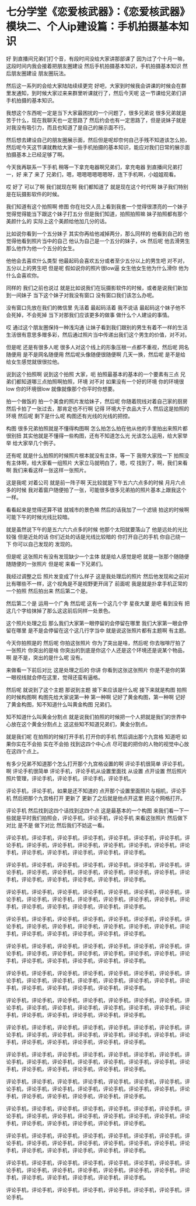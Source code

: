 # 七分学堂《恋爱核武器》：《恋爱核武器》模块二、个人ip建设篇：手机拍摄基本知识

好 到直播间兄弟们打个音，有段时间没给大家讲那部课了 因为过了个十月一嘛，这段时间内我会接着把朋友圈建设 然后手机拍摄基本知识，手机拍摄基本知识 然后朋友圈建设 朋友圈玩法。

然后这一系列的会给大家陆陆续续更完 好吧，大家到时候我会讲课的时候会在群里发通知，到时候大家过来来群里听课就行了，然后今天呢 这一节课给兄弟们讲手机拍摄的基本知识。

我想这个东西呢一定是当下大家最困扰的一个问题了，很多兄弟说 很多兄弟就是苦于什么，现在我聊天也一定思路了 然后约会也有一定思路了，但是说妹子就是对我没有吸引力，而且也知道了是自己的展示面不行。

然后想去建设自己的朋友圈展示面，然后但是呢却奈何自己手残不知道该怎么拍，然后呢今天这节课就教给大家一些手机拍摄的基本知识，能应对我们日常的展示面拍摄基本上已经足够了啊。

今天我再联系一下手机 稍等一下拿充电器啊兄弟们，拿充电器 到直播间兄弟打一，好 来了 来了 兄弟们，嗯，嗯嗯嗯嗯嗯嗯呀，连下手机啊，小姐姐观看。

哎 好了 可以了啊 我们就现在啊 我们都知道了 就是现在这个时代啊 妹子我们特别是在玩摄影软件的时候。

我们知道有这个拍照啊 修图 你在社交人员上看到我套一个觉得很漂亮的一个妹子觉得觉得能当下跟这个妹子打五分 但是我们知道，拍照拍照嘛 妹子拍照都有那个美颜什么的 实际上这个美颜给他加几分的话。

比如说你看到一个五分妹子 其实你再给他减掉两分，那么同样的 他看到自己的 他觉得他看到照片当中的自己 他认为自己是一个五分的妹子，ok 然后呢 他去滑男生 那么他作为他一个五分的女生。

他他会去喜欢什么类型 他最起码会喜欢五分或者至少五分以上的男生吧 对不对，五分以上的男生吧 但是呢 假如说你的照片很low逼 女生他女生他为什么滑你 他为什么会喜欢你。

同样的 我们之前也说过 就是比如说我们在玩摄影软件的时候，或者是说我们新加到一间妹子 当下这个妹子对我没有窗口 没有窗口我们该怎么办呢。

没有窗口先放在我们的微信里 先活着 最起码活着 我不说话 最起码这个妹子他不会死掉，不会死掉 当下对那我们应该更多的做事 做什么个人建设的事情。

哎 通过这个朋友圈保持一种浅沟通 让妹子看到我们跟别的男生有着不一样的生活 生活很有意思多赠多彩，然后通过照片当中传递出我们这个男生的价值，对不对。

但是呢 还是有很多人呢 很多人对这个线上的形象压根一点都不重视，然后呢 网名随便用 是不是网名随便用 然后呢头像随便很随便啊 几天一换，然后呢 是不是给给女生感觉就很很拉他。

说到这个拍照啊 说到这个拍照 大家，呃 拍照最基本的基本的一个要素有三点 兄弟们都知道哪三点拍照啊拍照，环境 对不对 如果没有一个好的环境 你的环境很low 你的环境很low 就像就像那个你平时你想要。

拍一个做饭的 拍一个美食的照片发给妹子，然后呢 你随着院线对着自己家的厨房 然后卡拍了一张过去，那肯定也不行啊 记得 环境大于衣品大于人 然后这是拍照的环境 然后呢 剩下是什么呢 构图还有光线的光线的把控。

构图 很多兄弟拍照就是不懂得构图啊 怎么拍怎么拍在他从他的手里拍出来照片都很别扭 其实他就是不懂得一些构图，还有不知道怎么光 光该怎么运用，给大家举举 给大家举几个例子。

还有呢 就是什么拍照的时候照片根本就没有主体，等一下 我带大家找一下 拍照没有主体啊，给大家看一组照片 大家立马就明白了，嗯，哎 找到了，啊，我们来看啊 我们来看这样一张这样一张照片。

这是我呢 对着公司 就是前一阵子啊 天比较就是下午五六六点多的时候 月月六点多的时候 我对着窗户随便拍了一张，可能很多很多兄弟拍的照片基本上跟我这个一样。

看看起来是觉得还算不错 就城市的景色嘛 然后的话我加了一个滤镜 拍这的时候啊 可能下午的时候光线比较暗。

就是虽然说下午的是五六六六点多的时候 他那个太阳就要落山了 他是远处的光比较强 但是近处的话 你们近处的话是光线比较暗的 你打开自己的手机 你自己绕一下 你可以自己发现的 发现的。

但是呢 这张照片有没有发现缺少一个主体 就是给人感觉是吧 就是一张那个随随便随随便的一张照片 但是呢 来看一下兄弟们。

我经过调整之后 照片发变成了什么样子 这是我处理后的照片 然后他发现和之前对比有哪些不一样，这个视角是不是视野更开阔了 前面呢 我是就是扑拿手机正常的一个拍照 然后拍出来 然后第二个是。

然后第二个是 运用一个广角 然后呢 这有一个这几个字 星夜大厦 是吧 看到没有 把这几个字给抹掉了那么这这前后同样一处景色。

这个照片处理之后 那么我们大家第一眼停留的会停留在哪里 我们大家第一眼会停留在哪里 是不是会停留在这个这几行字当中 就是说这张照片都有主题啊 有主题。

今天你拍照是的 然后呢 你拍这张照片 你为了突出是啥，然后呢 你去咖啡厅拍了一张照片 你突出的是啥 你突出的到底是你这个人还是这个环境还是说某个物品，啊 是不是，突出的是什么呢 没有。

来做看一下前后对比 这是处理之后的 你讲 你看到这张这张照片 你是不是你的第一眼视线就会停在这里，觉得还蛮有逼格。

然后呢 就说到了这个主题 那说到主题 接下来应该是什么呢 接下来就是构图 拍照的时候构图啊 构图先给大家说第一种 第一种啊 记好了黄金构图，第一种啊 记好了黄金构图，知不知道什么叫黄金构图 兄弟们。

知不知道什么叫黄金分割点 就是说我们拍照的时候把一个人把就是我们的世界中心放在这个黄金分割点上 这这些知不知道兄弟们，黄金分割点。

就是我们呢 在拍照的时候打开手机 打开你的手机 然后调出那个九宫格 知道吧 如果你实在不会拍 实在不会拍 找到这四个中心点 尽可能的把你的人物的视觉中心放在这四个点上。

有多少兄弟不知道那个怎么打开那个九宫格设置的啊 评论手机很简单 评论手机，啊 评论手机很简单 评论手机，评论手机从设置里面找 从设置 点开设置 然后照片照片管理，评论手机，评论手机，评论手机，评论手机。

评论手机，评论手机，如果是还不知道的 点开那个设置里面照片与相机，评论手机 然后把那个九宫格打开 更新了 更新了之后就是他点开这里 把这个网格打开。

评论手机 然后找到这四个话找到这四个点 这是最基本的一个构图 来我们看一下一些就是平时我们拍照会，评论手机，评论手机，评论手机 来看这张照片 然后做下对比 是不是 做下对比 然后我们不妨这一看。

评论手机，评论手机，评论手机，评论手机，评论手机，评论手机，评论手机，评论手机，评论手机，评论手机，评论手机，评论手机，评论手机，评论手机，评论手机，评论手机，评论手机，评论手机，评论手机，评论手机。

评论手机，评论手机，评论手机，评论手机，评论手机，评论手机，评论手机，评论手机，评论手机，评论手机，评论手机，评论手机，评论手机，评论手机，评论手机，评论手机，评论手机，评论手机，评论手机，评论手机。

评论手机，评论手机，评论手机，评论手机，评论手机，评论手机，评论手机，评论手机，评论手机，评论手机，评论手机，评论手机，评论手机，评论手机，评论手机，评论手机，评论手机，评论手机，评论手机，评论手机。

评论手机，评论手机，评论手机，评论手机，评论手机，评论手机，评论手机，评论手机，评论手机，评论手机，评论手机，评论手机，评论手机，评论手机，评论手机，评论手机，评论手机，评论手机，评论手机，评论手机。

评论手机，评论手机，评论手机，评论手机，评论手机，评论手机，评论手机，评论手机，评论手机，评论手机，评论手机，评论手机，评论手机，评论手机，评论手机，评论手机，评论手机，评论手机，评论手机，评论手机。

评论手机，评论手机，评论手机，评论手机，评论手机，评论手机，评论手机，评论手机，评论手机，评论手机，评论手机，评论手机，评论手机，评论手机，评论手机，评论手机，评论手机，评论手机，评论手机，评论手机。

评论手机，评论手机，评论手机，评论手机，评论手机，评论手机，评论手机，评论手机，评论手机，评论手机，评论手机，评论手机，评论手机，评论手机，评论手机，评论手机，评论手机，评论手机，评论手机，评论手机。

评论手机，评论手机，评论手机，评论手机，评论手机，评论手机，评论手机，评论手机，评论手机，评论手机，评论手机，评论手机，评论手机，评论手机，评论手机，评论手机，评论手机，评论手机，评论手机，评论手机。

评论手机，评论手机，评论手机，评论手机，评论手机，评论手机，评论手机，评论手机，评论手机，评论手机，评论手机，评论手机，评论手机，评论手机，评论手机，评论手机，评论手机，评论手机，评论手机，评论手机。

评论手机，评论手机，评论手机，评论手机，评论手机，评论手机，评论手机，评论手机，评论手机，评论手机，评论手机，评论手机，评论手机，评论手机，评论手机，评论手机，评论手机，评论手机，评论手机，评论手机。

评论手机，评论手机，评论手机，评论手机，评论手机，评论手机，评论手机，评论手机，评论手机，评论手机，评论手机，评论手机，评论手机，评论手机，评论手机，评论手机，评论手机，评论手机，评论手机，评论手机。

评论手机，评论手机，评论手机，评论手机，评论手机，评论手机，评论手机，评论手机，评论手机，评论手机，评论手机，评论手机，评论手机，评论手机，评论手机，评论手机，评论手机，评论手机，评论手机，评论手机。

评论手机，评论手机，评论手机，评论手机，评论手机，评论手机，评论手机，评论手机，评论手机，评论手机，评论手机，评论手机，评论手机，评论手机，评论手机，评论手机，评论手机，评论手机，评论手机，评论手机。

评论手机，评论手机，评论手机，评论手机，评论手机，评论手机，评论手机，评论手机。